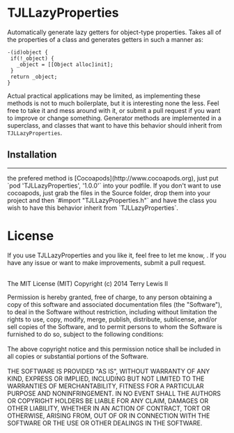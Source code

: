 TJLLazyProperties
=================

Automatically generate lazy getters for object-type properties. Takes all of the properties of a class and generates getters in such a manner as: 
 ```
-(id)object {
  if(!_object) {
    _object = [[Object alloc]init];
  }
  return _object;
}
 ```

Actual practical applications may be limited, as implementing these methods is not to much boilerplate, but it is interesting none the less. Feel free to take it and mess around with it, or submit a pull request if you want to improve or change something. Generator methods are implemented in a superclass, and classes that want to have this behavior should inherit from `TJLLazyProperties`.

<h2>Installation</h2>
<hr>
the prefered method is [Cocoapods](http://www.cocoapods.org), just put `pod 'TJLLazyProperties', '1.0.0'` into your podfile. If you don't want to use cocoapods, just grab the files in the Source folder, drop them into your project and then `#import "TJLLazyProperties.h"` and have the class you wish to have this behavior inherit from `TJLLazyProperties`.

<h1>License</h1>
If you use TJLLazyProperties and you like it, feel free to let me know, <terry@ploverproductions.com>. If you have any issue or want to make improvements, submit a pull request.<br><br>

The MIT License (MIT)
Copyright (c) 2014 Terry Lewis II

Permission is hereby granted, free of charge, to any person obtaining a copy of this software and associated documentation files (the "Software"), to deal in the Software without restriction, including without limitation the rights to use, copy, modify, merge, publish, distribute, sublicense, and/or sell copies of the Software, and to permit persons to whom the Software is furnished to do so, subject to the following conditions:
<br><br>
The above copyright notice and this permission notice shall be included in all copies or substantial portions of the Software.
<br><br>
THE SOFTWARE IS PROVIDED "AS IS", WITHOUT WARRANTY OF ANY KIND, EXPRESS OR IMPLIED, INCLUDING BUT NOT LIMITED TO THE WARRANTIES OF MERCHANTABILITY, FITNESS FOR A PARTICULAR PURPOSE AND NONINFRINGEMENT. IN NO EVENT SHALL THE AUTHORS OR COPYRIGHT HOLDERS BE LIABLE FOR ANY CLAIM, DAMAGES OR OTHER LIABILITY, WHETHER IN AN ACTION OF CONTRACT, TORT OR OTHERWISE, ARISING FROM, OUT OF OR IN CONNECTION WITH THE SOFTWARE OR THE USE OR OTHER DEALINGS IN THE SOFTWARE.
